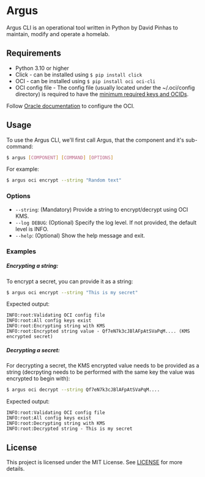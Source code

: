 # Argus
Argus CLI is an operational tool written in Python by David Pinhas to maintain, modify and operate a homelab.

## Requirements
- Python 3.10 or higher
- Click - can be installed using `$ pip install click`
- OCI - can be installed using `$ pip install oci oci-cli`
- OCI config file - The config file (usually located under the ~/.oci/config directory) is required to have the [minimum required keys and OCIDs](https://docs.oracle.com/en-us/iaas/Content/API/Concepts/apisigningkey.htm#Required_Keys_and_OCIDs).

Follow [Oracle documentation](https://docs.oracle.com/en-us/iaas/Content/API/SDKDocs/cliinstall.htm#configfile) to configure the OCI. 

## Usage
To use the Argus CLI, we'll first call Argus, that the component and it's sub-command:
```bash
$ argus [COMPONENT] [COMMAND] [OPTIONS]
```
For example:
```bash
$ argus oci encrypt --string "Random text"
```

### Options
- `--string`: (Mandatory) Provide a string to encrypt/decrypt using OCI KMS.
- `--log DEBUG`: (Optional) Specify the log level. If not provided, the default level is INFO.
- `--help`: (Optional) Show the help message and exit.

### Examples
##### Encrypting a string:
To encrypt a secret, you can provide it as a string:
```bash
$ argus oci encrypt --string "This is my secret"
```

Expected output:
```
INFO:root:Validating OCI config file
INFO:root:All config keys exist
INFO:root:Encrypting string with KMS
INFO:root:Encrypted string value - Qf7eN7k3cJBlAFpAtSVaPqM.... (KMS encrypted secret)
```

##### Decrypting a secret:
For decrypting a secret, the KMS encrypted value needs to be provided as a string (decrpyting needs to be performed with the same key the value was encrypted to begin with):
```bash
$ argus oci decrypt --string Qf7eN7k3cJBlAFpAtSVaPqM....
```

Expected output:
```
INFO:root:Validating OCI config file
INFO:root:All config keys exist
INFO:root:Decrypting string with KMS
INFO:root:Decrypted string - This is my secret
```

## License
This project is licensed under the MIT License. See [LICENSE](/LICENSE.md) for more details.